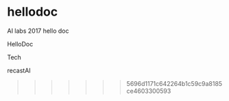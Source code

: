 # hellodoc
AI labs 2017 hello doc

HelloDoc

Tech

recastAI
>>>>>>> 5696d1171c642264b1c59c9a8185ce4603300593
